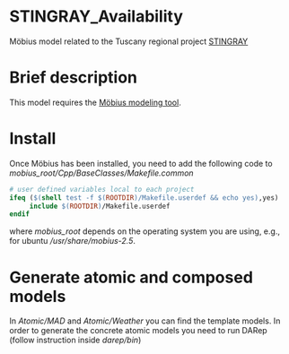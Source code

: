 # STINGRAY_Availability
Möbius model related to the Tuscany regional project [STINGRAY](https://stingray.isti.cnr.it)

# Brief description
This model requires the [Möbius modeling tool](https://www.mobius.illinois.edu).

# Install
Once Möbius has been installed, you need to add the following code to *mobius_root/Cpp/BaseClasses/Makefile.common*
```makefile
# user defined variables local to each project
ifeq ($(shell test -f $(ROOTDIR)/Makefile.userdef && echo yes),yes)
     include $(ROOTDIR)/Makefile.userdef
endif
```
where *mobius_root* depends on the operating system you are using, e.g., for ubuntu */usr/share/mobius-2.5*.

# Generate atomic and composed models
In *Atomic/MAD* and *Atomic/Weather* you can find the template models. In order to generate the concrete atomic models you need
to run DARep (follow instruction inside *darep/bin*)
